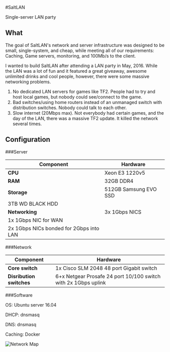 #SaltLAN

Single-server LAN party

## What

The goal of SaltLAN's network and server infrastructure was designed to be small, single-system, and cheap, while meeting all of our requirements: Caching, Game servers, monitoring, and 100Mb/s to the client.

I wanted to build SaltLAN after attending a LAN party in May, 2016. While the LAN was a lot of fun and it featured a great giveaway, awesome unlimited drinks and cool people, however, there were some massive networking problems.

 1. No dedicated LAN servers for games like TF2. People had to try and host local games, but nobody could see/connect to the game.
 2. Bad switches/using home routers instead of an unmanaged switch with distribution switches. Nobody could talk to each other.
 3. Slow internet (20Mbps max). Not everybody had certain games, and the day of the LAN, there was a massive TF2 update. It killed the network several times.
 
 
## Configuration

###Server

Component | Hardware
--- | ---
**CPU** |Xeon E3 1220v5 
**RAM** |32GB DDR4      
**Storage** | 512GB Samsung EVO SSD
  | 3TB WD BLACK HDD
**Networking**| 3x 1Gbps NICS
  | 1x 1Gbps NIC for WAN
  | 2x 1Gbps NICs bonded for 2Gbps into LAN
  
###Network

Component | Hardware
--- | ---
**Core switch** | 1x Cisco SLM 2048 48 port Gigabit switch
**Disribution switches** | 6+x Netgear Prosafe 24 port 10/100 switch with 2x 1Gbps uplink

###Software


OS: Ubuntu server 16.04

DHCP: dnsmasq

DNS: dnsmasq

Caching: Docker

![Network Map](https://i.imgur.com/8V0OGwn.png)
